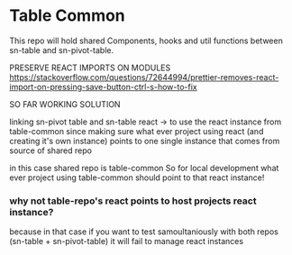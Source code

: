 # Table Common

This repo will hold shared Components, hooks and util functions between sn-table and sn-pivot-table.



PRESERVE REACT IMPORTS ON MODULES
https://stackoverflow.com/questions/72644994/prettier-removes-react-import-on-pressing-save-button-ctrl-s-how-to-fix



SO FAR WORKING SOLUTION 

linking sn-pivot table and sn-table react -> to use the react instance from table-common since making sure what ever project using react (and creating it's own instance) points to one single instance that comes from source of shared repo

in this case shared repo is table-common So for local development what ever project using table-common should point to that react instance!

### why not table-repo's react points to host projects react instance? 
because in that case if you want to test samoultaniously with both repos (sn-table + sn-pivot-table) it will fail to manage react instances